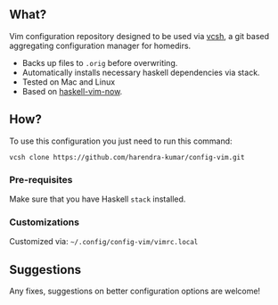 ## What?
Vim configuration repository designed to be used via
[vcsh](https://github.com/RichiH/vcsh), a git based aggregating configuration
manager for homedirs.

* Backs up files to `.orig` before overwriting.
* Automatically installs necessary haskell dependencies via stack.
* Tested on Mac and Linux
* Based on [haskell-vim-now](https://github.com/begriffs/haskell-vim-now).

## How?
To use this configuration you just need to run this command:

```
vcsh clone https://github.com/harendra-kumar/config-vim.git
```

### Pre-requisites
Make sure that you have Haskell `stack` installed.

### Customizations

Customized via: `~/.config/config-vim/vimrc.local`

## Suggestions
Any fixes, suggestions on better configuration options are welcome!
